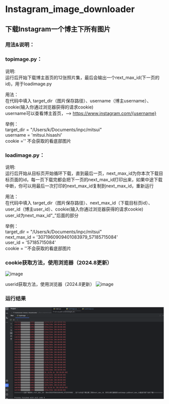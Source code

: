 # Instagram_image_downloader


## 下载Instagram一个博主下所有图片

### 用法&说明： 
### topimage.py：

说明:\
运行后开始下载博主首页的12张照片集，最后会输出一个rext_max_id(下一页的id)，用于loadimage.py

用法：\
在代码中填入 target_dir（图片保存路径）、username（博主username）、cookie(输入你通过浏览器获得的请求cookie)\
username可以查看博主首页，——> https://www.instagram.com/{username}

举例：\
target_dir = "/Users/k/Documents/inpc/mitsui"\
username = 'mitsui.hisashi'\
cookie ='' 不会获取的看底部图片

### loadimage.py：

说明:\
运行后开始从目标页开始循环下载，直到最后一页，next_max_id为你本次下载目标页面的id，每一页下载完都会把下一页的next_max_id打印出来，如果中途下载中断，你可以用最后一次打印的next_max_id复制到next_max_id，重新运行


用法：\
在代码中填入 target_dir（图片保存路径）、next_max_id（下载目标页id）、user_id（博主user_id）、cookie(输入你通过浏览器获得的请求cookie)\
user_id为next_max_id“_”后面的部分

举例：\
target_dir = "/Users/k/Documents/inpc/mitsui"\
next_max_id = '3071960909401083979_57185715084'\
user_id = '57185715084'\
cookie = ''不会获取的看底部图片

### cookie获取方法，使用浏览器（2024.8更新）
![image](https://github.com/user-attachments/assets/2927a625-b0ba-4593-9119-c112204fdc88)

userid获取方法，使用浏览器（2024.8更新）
![image](https://github.com/user-attachments/assets/b4e6ff41-a1b7-41a4-b064-541d0527f356)



### 运行结果
![image](https://github.com/kthree0213/Instagram_image_downloader/blob/main/operationresult%20.png)
